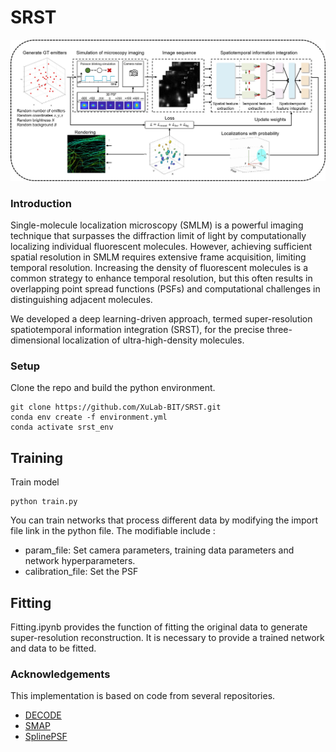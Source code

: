 

# SRST

![workflow](.\Net\workflow.jpg) 

### Introduction

Single-molecule localization microscopy (SMLM) is a powerful imaging technique that surpasses the diffraction limit of light by computationally localizing individual fluorescent molecules. However, achieving sufficient spatial resolution in SMLM requires extensive frame acquisition, limiting temporal resolution. Increasing the density of fluorescent molecules is a common strategy to enhance temporal resolution, but this often results in overlapping point spread functions (PSFs) and computational challenges in distinguishing adjacent molecules.

We developed a deep learning-driven approach, termed super-resolution spatiotemporal information integration (SRST), for the precise three-dimensional localization of ultra-high-density molecules.

### Setup

Clone the repo and build the python environment.

```
git clone https://github.com/XuLab-BIT/SRST.git
conda env create -f environment.yml
conda activate srst_env
```

## Training

Train model

```
python train.py
```

You can train networks that process different data by modifying the import file link in the python file. The modifiable include : 

- param_file: Set camera parameters, training data parameters and network hyperparameters. 
- calibration_file:  Set the PSF

## Fitting

Fitting.ipynb provides the function of fitting the original data to generate super-resolution reconstruction. It is necessary to provide a trained network and data to be fitted.

### Acknowledgements

This implementation is based on code from several repositories.


- [DECODE](https://github.com/TuragaLab/DECODE)
- [SMAP](https://github.com/jries/SMAP)
- [SplinePSF](https://github.com/TuragaLab/SplinePSF)
